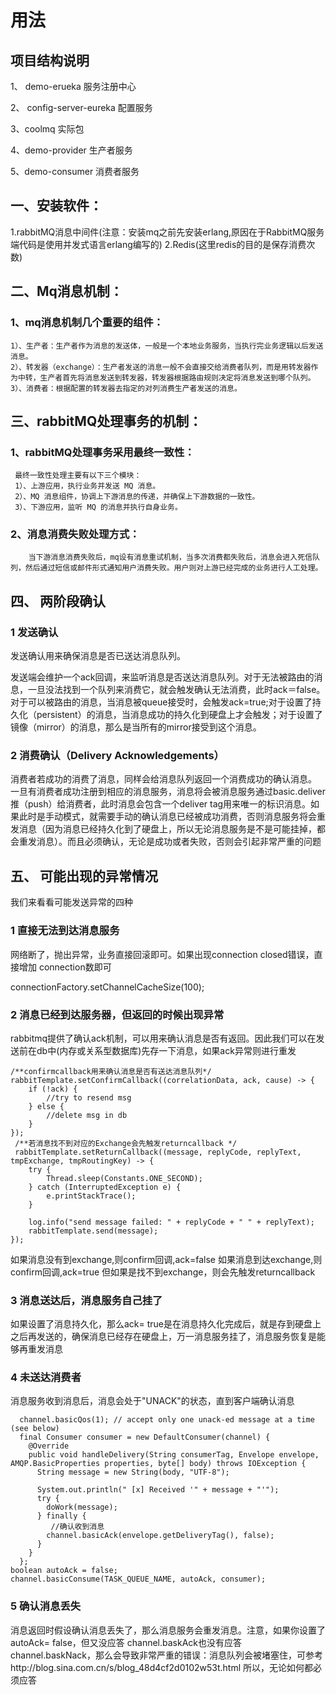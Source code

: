 # 用法
## 项目结构说明
 1、 demo-erueka  服务注册中心
 
 2、 config-server-eureka 配置服务
 
 3、coolmq  实际包

 4、demo-provider  生产者服务

 5、demo-consumer  消费者服务

## 一、安装软件：
   1.rabbitMQ消息中间件(注意：安装mq之前先安装erlang,原因在于RabbitMQ服务端代码是使用并发式语言erlang编写的)
   2.Redis(这里redis的目的是保存消费次数)


## 二、Mq消息机制：
### 1、mq消息机制几个重要的组件：
    1）、生产者：生产者作为消息的发送体，一般是一个本地业务服务，当执行完业务逻辑以后发送消息。
    2）、转发器（exchange）：生产者发送的消息一般不会直接交给消费者队列，而是用转发器作为中转，生产者首先将消息发送到转发器，转发器根据路由规则决定将消息发送到哪个队列。
    3）、消费者：根据配置的转发器去指定的对列消费生产者发送的消息。

##  三、rabbitMQ处理事务的机制：
###  1、rabbitMQ处理事务采用最终一致性：
     最终一致性处理主要有以下三个模块：
     1）、上游应用，执行业务并发送 MQ 消息。
     2）、MQ 消息组件，协调上下游消息的传递，并确保上下游数据的一致性。
     3）、下游应用，监听 MQ 的消息并执行自身业务。
###  2、消息消费失败处理方式：
        当下游消息消费失败后，mq设有消息重试机制，当多次消费都失败后，消息会进入死信队列，然后通过短信或邮件形式通知用户消费失败。用户则对上游已经完成的业务进行人工处理。

## 四、 两阶段确认
### 1 发送确认
发送确认用来确保消息是否已送达消息队列。

发送端会维护一个ack回调，来监听消息是否送达消息队列。对于无法被路由的消息，一旦没法找到一个队列来消费它，就会触发确认无法消费，此时ack＝false。对于可以被路由的消息，当消息被queue接受时，会触发ack=true;对于设置了持久化（persistent）的消息，当消息成功的持久化到硬盘上才会触发；对于设置了镜像（mirror）的消息，那么是当所有的mirror接受到这个消息。

### 2 消费确认（Delivery Acknowledgements）
消费者若成功的消费了消息，同样会给消息队列返回一个消费成功的确认消息。
一旦有消费者成功注册到相应的消息服务，消息将会被消息服务通过basic.deliver推（push）给消费者，此时消息会包含一个deliver tag用来唯一的标识消息。如果此时是手动模式，就需要手动的确认消息已经被成功消费，否则消息服务将会重发消息（因为消息已经持久化到了硬盘上，所以无论消息服务是不是可能挂掉，都会重发消息）。而且必须确认，无论是成功或者失败，否则会引起非常严重的问题

## 五、 可能出现的异常情况
我们来看看可能发送异常的四种
### 1 直接无法到达消息服务
网络断了，抛出异常，业务直接回滚即可。如果出现connection closed错误，直接增加 connection数即可

   connectionFactory.setChannelCacheSize(100);
### 2 消息已经到达服务器，但返回的时候出现异常
rabbitmq提供了确认ack机制，可以用来确认消息是否有返回。因此我们可以在发送前在db中(内存或关系型数据库)先存一下消息，如果ack异常则进行重发

    /**confirmcallback用来确认消息是否有送达消息队列*/     
    rabbitTemplate.setConfirmCallback((correlationData, ack, cause) -> {
        if (!ack) {
            //try to resend msg
        } else {
            //delete msg in db
        }
    });
     /**若消息找不到对应的Exchange会先触发returncallback */
     rabbitTemplate.setReturnCallback((message, replyCode, replyText, tmpExchange, tmpRoutingKey) -> {
        try {
            Thread.sleep(Constants.ONE_SECOND);
        } catch (InterruptedException e) {
            e.printStackTrace();
        }
    
        log.info("send message failed: " + replyCode + " " + replyText);
        rabbitTemplate.send(message);
    });

如果消息没有到exchange,则confirm回调,ack=false
如果消息到达exchange,则confirm回调,ack=true
但如果是找不到exchange，则会先触发returncallback

### 3 消息送达后，消息服务自己挂了
如果设置了消息持久化，那么ack= true是在消息持久化完成后，就是存到硬盘上之后再发送的，确保消息已经存在硬盘上，万一消息服务挂了，消息服务恢复是能够再重发消息

### 4 未送达消费者
消息服务收到消息后，消息会处于"UNACK"的状态，直到客户端确认消息

      channel.basicQos(1); // accept only one unack-ed message at a time (see below)
      final Consumer consumer = new DefaultConsumer(channel) {
        @Override
        public void handleDelivery(String consumerTag, Envelope envelope, AMQP.BasicProperties properties, byte[] body) throws IOException {
          String message = new String(body, "UTF-8");
    
          System.out.println(" [x] Received '" + message + "'");
          try {
            doWork(message);
          } finally {
             //确认收到消息
            channel.basicAck(envelope.getDeliveryTag(), false);
          }
        }
      };
    boolean autoAck = false;
    channel.basicConsume(TASK_QUEUE_NAME, autoAck, consumer);

### 5 确认消息丢失
消息返回时假设确认消息丢失了，那么消息服务会重发消息。注意，如果你设置了autoAck= false，但又没应答 channel.baskAck也没有应答 channel.baskNack，那么会导致非常严重的错误：消息队列会被堵塞住，可参考http://blog.sina.com.cn/s/blog_48d4cf2d0102w53t.html 所以，无论如何都必须应答


